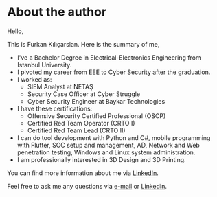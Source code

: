 # About the author

Hello,

This is Furkan Kılıçarslan. Here is the summary of me,

* I've a Bachelor Degree in Electrical-Electronics Engineering from Istanbul University.
* I pivoted my career from EEE to Cyber Security after the graduation.
* I worked as:
  * SIEM Analyst at NETAŞ
  * Security Case Officer at Cyber Struggle
  * Cyber Security Engineer at Baykar Technologies
* I have these certifications:
  * Offensive Security Certified Professional (OSCP)
  * Certified Red Team Operator (CRTO I)
  * Certified Red Team Lead (CRTO II)
* I can do tool development with Python and C#, mobile programming with Flutter, SOC setup and management, AD, Network and Web penetration testing, Windows and Linux system administration.
* I am professionally interested in 3D Design and 3D Printing.

You can find more information about me via [LinkedIn](https://www.linkedin.com/in/furkankilicarslan).

Feel free to ask me any questions via [e-mail](mailto:furkankilicarslan@pm.me) or [LinkedIn](https://www.linkedin.com/in/furkankilicarslan/).
